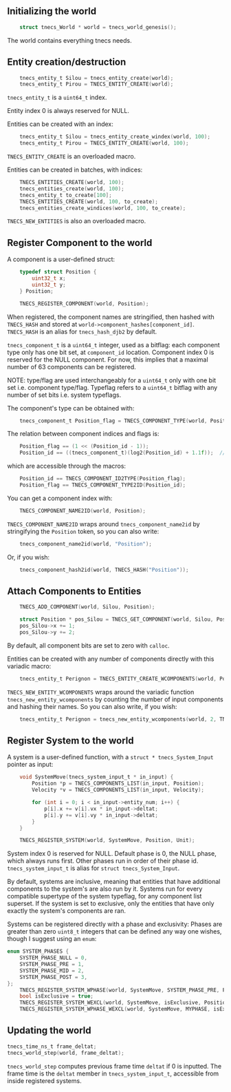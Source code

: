 
## Initializing the world
```c
    struct tnecs_World * world = tnecs_world_genesis();
```
The world contains everything tnecs needs.

## Entity creation/destruction
```c
    tnecs_entity_t Silou = tnecs_entity_create(world);
    tnecs_entity_t Pirou = TNECS_ENTITY_CREATE(world);
```
```tnecs_entity_t``` is a ```uint64_t``` index. 

Entity index 0 is always reserved for NULL.

Entities can be created with an index:
```c
    tnecs_entity_t Silou = tnecs_entity_create_windex(world, 100);
    tnecs_entity_t Pirou = TNECS_ENTITY_CREATE(world, 100);
```
```TNECS_ENTITY_CREATE``` is an overloaded macro.

Entities can be created in batches, with indices:
```c
    TNECS_ENTITIES_CREATE(world, 100);
    tnecs_entities_create(world, 100);
    tnecs_entity_t to_create[100];
    TNECS_ENTITIES_CREATE(world, 100, to_create);
    tnecs_entities_create_windices(world, 100, to_create);
```
```TNECS_NEW_ENTITIES``` is also an overloaded macro.

## Register Component to the world
A component is a user-defined struct:
```c
    typedef struct Position {
        uint32_t x;
        uint32_t y;
    } Position;

    TNECS_REGISTER_COMPONENT(world, Position);
```
When registered, the component names are stringified, then hashed with ```TNECS_HASH``` and stored at ```world->component_hashes[component_id]```.
```TNECS_HASH``` is an alias for ```tnecs_hash_djb2``` by default.

```tnecs_component_t``` is a ```uint64_t``` integer, used as a bitflag: each component type only has one bit set, at ```component_id``` location. Component index 0 is reserved for the NULL component. For now, this implies that a maximal number of 63 components can be registered.

NOTE: type/flag are used interchangeably for a ```uint64_t``` only with one bit set i.e. component type/flag. Typeflag refers to a ```uint64_t``` bitflag with any number of set bits i.e. system typeflags. 

The component's type can be obtained with:
```c
    tnecs_component_t Position_flag = TNECS_COMPONENT_TYPE(world, Position); 
```

The relation between component indices and flags is:
```c
    Position_flag == (1 << (Position_id - 1));
    Position_id == ((tnecs_component_t)(log2(Position_id) + 1.1f));  // casting to int truncates to 0
```
which are accessible through the macros:
```c
    Position_id == TNECS_COMPONENT_ID2TYPE(Position_flag);
    Position_flag == TNECS_COMPONENT_TYPE2ID(Position_id);
```

You can get a component index with:
```c
    TNECS_COMPONENT_NAME2ID(world, Position);
```
```TNECS_COMPONENT_NAME2ID``` wraps around ```tnecs_component_name2id``` by stringifying the ```Position``` token, so you can also write:
```c
    tnecs_component_name2id(world, "Position");
```
Or, if you wish:
```c
    tnecs_component_hash2id(world, TNECS_HASH("Position"));
```

## Attach Components to Entities
```c 
    TNECS_ADD_COMPONENT(world, Silou, Position);
```
```c 
    struct Position * pos_Silou = TNECS_GET_COMPONENT(world, Silou, Position);
    pos_Silou->x += 1;
    pos_Silou->y += 2;
```
By default, all component bits are set to zero with ```calloc```.

Entities can be created with any number of components directly with this variadic macro: 
```c
    tnecs_entity_t Perignon = TNECS_ENTITY_CREATE_WCOMPONENTS(world, Position, Unit);
```
```TNECS_NEW_ENTITY_WCOMPONENTS``` wraps around the variadic function ```tnecs_new_entity_wcomponents``` by counting the number of input components and hashing their names. So you can also write, if you wish:

```c
    tnecs_entity_t Perignon = tnecs_new_entity_wcomponents(world, 2, TNECS_HASH("Position"), TNECS_HASH("Unit"));
```

## Register System to the world
A system is a user-defined function, with a ```struct * tnecs_System_Input``` pointer as input:
```c
    void SystemMove(tnecs_system_input_t * in_input) {
        Position *p = TNECS_COMPONENTS_LIST(in_input, Position);
        Velocity *v = TNECS_COMPONENTS_LIST(in_input, Velocity);

        for (int i = 0; i < in_input->entity_num; i++) {
            p[i].x += v[i].vx * in_input->deltat;
            p[i].y += v[i].vy * in_input->deltat;
        }
    }

    TNECS_REGISTER_SYSTEM(world, SystemMove, Position, Unit); 

```
System index 0 is reserved for NULL. Default phase is 0, the NULL phase, which always runs first. Other phases run in order of their phase id. ```tnecs_system_input_t``` is alias for ```struct tnecs_System_Input```.

By default, systems are inclusive, meaning that entities that have additional components to the system's are also run by it. 
Systems run for every compatible supertype of the system typeflag, for any component list superset.
If the system is set to exclusive, only the entities that have only exactly the system's components are ran.

Systems can be registered directly with a phase and exclusivity:
Phases are greater than zero ```uint8_t``` integers that can be defined any way one wishes, though I suggest using an ```enum```:
```c
enum SYSTEM_PHASES {
    SYSTEM_PHASE_NULL = 0,
    SYSTEM_PHASE_PRE = 1,
    SYSTEM_PHASE_MID = 2,
    SYSTEM_PHASE_POST = 3,
};
    TNECS_REGISTER_SYSTEM_WPHASE(world, SystemMove, SYSTEM_PHASE_PRE, Position, Unit); 
    bool isExclusive = true;
    TNECS_REGISTER_SYSTEM_WEXCL(world, SystemMove, isExclusive, Position, Unit); 
    TNECS_REGISTER_SYSTEM_WPHASE_WEXCL(world, SystemMove, MYPHASE, isExclusive, Position, Unit); 

```

## Updating the world
```c
tnecs_time_ns_t frame_deltat;
tnecs_world_step(world, frame_deltat);
```
```tnecs_world_step``` computes previous frame time  ```deltat``` if 0 is inputted. The frame time is the ```deltat``` member in ```tnecs_system_input_t```, accessible from inside registered systems.
